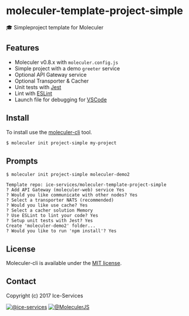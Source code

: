 # moleculer-template-project-simple
:mortar_board: Simpleproject template for Moleculer

## Features
- Moleculer v0.8.x with `moleculer.config.js`
- Simple project with a demo `greeter` service
- Optional API Gateway service
- Optional Transporter & Cacher
- Unit tests with [Jest](http://facebook.github.io/jest/)
- Lint with [ESLint](http://eslint.org/)
- Launch file for debugging for [VSCode](https://code.visualstudio.com/)


## Install
To install use the [moleculer-cli](https://github.com/ice-services/moleculer-cli) tool.

```bash
$ moleculer init project-simple my-project
```

## Prompts
```
$ moleculer init project-simple moleculer-demo2

Template repo: ice-services/moleculer-template-project-simple
? Add API Gateway (moleculer-web) service Yes
? Would you like communicate with other nodes? Yes
? Select a transporter NATS (recommended)
? Would you like use cache? Yes
? Select a cacher solution Memory
? Use ESLint to lint your code? Yes
? Setup unit tests with Jest? Yes
Create 'moleculer-demo2' folder...
? Would you like to run 'npm install'? Yes
```

## License
Moleculer-cli is available under the [MIT license](https://tldrlegal.com/license/mit-license).

## Contact
Copyright (c) 2017 Ice-Services

[![@ice-services](https://img.shields.io/badge/github-ice--services-green.svg)](https://github.com/ice-services) [![@MoleculerJS](https://img.shields.io/badge/twitter-MoleculerJS-blue.svg)](https://twitter.com/MoleculerJS)
